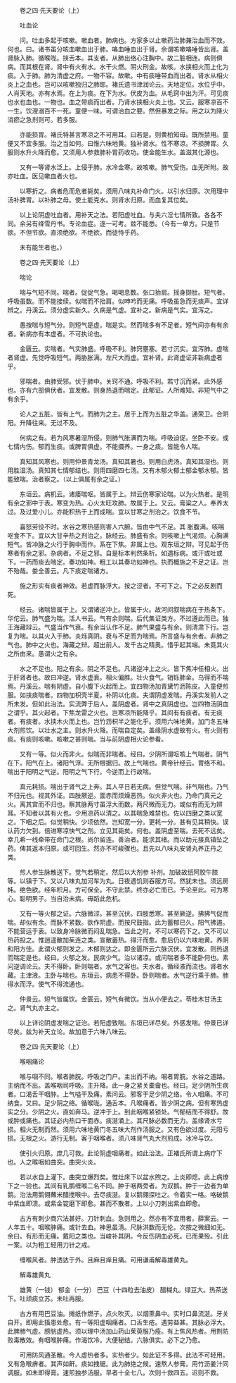 <!-- { "loadSidebar": true } -->
　　卷之四·先天要论（上）

　　吐血论

　　问。吐血多起于咳嗽。嗽血者。肺病也。方家多以止嗽药治肺兼治血而不效。何也。曰。诸书虽分咳血嗽血出于肺。咯血唾血出于肾。余谓咳嗽咯唾皆出肾。盖肾脉入肺。循喉咙。挟舌本。其支者。从肺出络心注胸中。故二脏相连。病则俱病。而其根在肾。肾中有火有水。水干火燃。阴火刑金。故咳。水挟相火而上化为痰。入于肺。肺为清虚之府。一物不容。故嗽。中有痰唾带血而出者。肾水从相火炎上之血也。岂可以咳嗽独归之肺耶。褚氏遗书津润论云。天地定位。水位乎中。人肖天地。亦有水焉。在上为痰。在下为水。伏皮为血。从毛窍中出为汗。可见痰也水也血也。一物也。血之带痰而出者。乃肾水挟相火炎上也。又云。服寒凉百不一生。饮溲溺百不一死。童便一味。可谓治血之要。然但暴发之际。用之以为降火消瘀之急剂则可。若多服。

　　亦能损胃。褚氏特甚言寒凉之不可用耳。曰若是。则黄柏知母。既所禁用。童便又不宜多服。治之当如何。曰惟六味地黄。独补肾水。性不寒凉。不损脾胃。久服则水升火降而愈。又须用人参救肺补胃药收功。使金能生水。盖滋其化源也。

　　又有一等肾水泛上。上侵于肺。水冷金寒。故咳嗽。肺气受伤。血无所附。故亦吐血。医见嗽血者火也。

　　以寒折之。病者危而危者毙矣。须用八味丸补命门火。以引水归原。次用理中汤补脾胃。以补肺之母。使土能克水。则肾水归原。而血复其位矣。

　　以上论阴虚吐血者。用补天之法。若阳虚吐血。与夫六淫七情所致。各各不同。余另有绛雪丹书。专论血症。逐一可考。兹不能悉。（今有一单方。只是节欲。不但节欲。直须绝欲。不绝欲。而徒恃乎药。

　　未有能生者也。）

　　卷之四·先天要论（上）

　　喘论

　　喘与气短不同。喘者。促促气急。喝喝息数。张口抬肩。摇身撷肚。短气者。呼吸虽数。而不能接续。似喘而不抬肩。似呻吟而无痛。呼吸虽急而无痰声。宜详辨之。丹溪云。须分虚实新久。久病是气虚。宜补之。新病是气实。宜泻之。

　　愚按喘与短气分。则短气是虚。喘是实。然而喘多有不足者。短气间亦有有余者。新病亦有本虚者。不可执论也。

　　金匮云。实喘者。气实肺盛。呼吸不利。肺窍壅塞。若寸沉实。宜泻肺。虚喘者肾虚。先觉呼吸短气。两胁胀满。左尺大而虚。宜补肾。此肾虚证非新病虚者乎。

　　邪喘者。由肺受邪。伏于肺中。关窍不通。呼吸不利。若寸沉而紧。此外感也。亦有六部俱伏者。宜发散。则身热退而喘定。此郁证。人所难知。非短气中之有余乎。

　　论人之五脏。皆有上气。而肺为之主。居于上而为五脏之华盖。通荣卫。合阴阳。升降往来。无过不及。

　　何病之有。若为风寒暑湿所侵。则肺气胀满而为喘。呼吸迫促。坐卧不安。或七情内伤。郁而生痰。或脾胃俱虚。不能摄养。一身之痰。皆能令人喘。

　　真知其风寒也。则用仲景青龙汤。真知其暑也。则用白虎汤。真知其湿也。则用胜湿汤。真知其七情郁结也。则用四磨四七汤。又有木郁火郁土郁金郁水郁。皆能致喘。治者察之。（以上俱属有余之证。）

　　东垣云。病机云。诸痿喘呕。皆属于上。辩云伤寒家论喘。以为火热者。是明有余之邪中于表。寒变为热。心火太旺攻肺。故属于上。又云。膏粱之人。奉养太过。及过爱小儿。亦能积热于上而成喘。宜以甘寒之剂治之。饮食不节。

　　喜怒劳役不时。水谷之寒热感则害人六腑。皆由中气不足。其 胀腹满。咳喘呕食不下。宜以大甘辛热之剂治之。脉经云。肺盛有余。则咳嗽上气渴烦。心胸满短气。皆冲脉之火行于胸中而作。系在下焦。非属上也。观东垣之辩。可见起于伤寒者有余之邪。杂病者。不足之邪。自是标本判然条析。如遇标病。或汗或吐或下。一药而痰去喘定。奏功如神。粗工以其奏功如神也。执而概施之不足之证。岂不殆哉。娄全善云。凡下痰定喘诸方。

　　施之形实有痰者神效。若虚而脉浮大。按之涩者。不可下之。下之必反剧而死。

　　经云。诸喘皆属于上。又谓诸逆冲上。皆属于火。故河间叙喘病在于热条下。华佗云。肺气盛为喘。活人书云。气有余则喘。后代集证类方。不过遵此而已。独王海藏辩云。气盛当作气衰。有余当认作不足。肺气果盛与有余。则清肃下行。岂复为喘。以其火入于肺。炎烁真阴。衰与不足而为喘焉。所言盛与有余者。非肺之气也。肺中之火也。海藏之辩。超出前人。发千古之精奥。惜乎起其端。未竟其火之所由来。愚谓火之有余。

　　水之不足也。阳之有余。阴之不足也。凡诸逆冲上之火。皆下焦冲任相火。出于肝肾者也。故曰冲逆。肾水虚衰。相火偏胜。壮火食气。销铄肺金。乌得而不喘焉。丹溪云。喘有阴虚。自小腹下火起而上。宜四物汤加青黛竹沥陈皮。入童便煎服。如挟痰喘者。四物加枳壳半夏。补阴以化痰。夫谓阴虚发喘。丹溪实发前人之所未发。但如此治法。实流弊于后人。盖阴虚者。肾中之真阴虚也。岂四物汤阴血之谓乎。其火起者。下焦龙雷之火也。岂寒凉所能降乎。其间有有痰者。有无痰者。有痰者。水挟木火而上也。岂竹沥枳半之能化乎。须用六味地黄。加门冬五味大剂煎饮。以壮水之主。则水升火降。而喘自定矣。盖缘阴水虚故有火。有火则有痰。有痰则咳嗽。咳嗽之甚则喘。当与前阴虚相火论参看。

　　又有一等。似火而非火。似喘而非喘者。经曰。少阴所谓呕咳上气喘者。阴气在下。阳气在上。诸阳气浮。无所根据归。故上气喘也。黄帝针经云。胃络不和。喘出于阳明之气逆。阳明之气下行。今逆而上行故喘。

　　真元耗损。喘出于肾气之上奔。其人平日若无病。但觉气喘。非气喘也。乃气不归元也。视其外证。四肢厥逆。面赤而烦燥恶热。似火非火也。乃命门真元之火。离其宫而不归也。察其脉两寸虽浮大而数。两尺微而无力。或似有而无为辨耳。不知者以其有火也。少用凉药以清之。以其喘急难禁也。佐以四磨之类以宽之。下咽之后。似觉稍快。少顷依然。岂知宽一分。更耗一分。甚有见其稍快。误认药力欠到。倍进寒凉快气之剂。立见其毙矣。何也。盖阴虚至喘。去死不远矣。幸几希一线牵带在命门之根。尚尔留连。善治者。能求其绪。而以助元接真镇坠之药。俾其返本归原。或可回生。然亦不可峻骤也。且先以八味丸安肾丸养正丹之类。

　　煎人参生脉散送下。觉气若稍定。然后以大剂参 补剂。加破故纸阿胶牛膝等。以镇于下。又以八味丸加河车为丸。日夜遇饥则吞服方可。然犹未也。须远房帏。绝色欲。经年积月。方可保全。不守此禁。终亦必亡而已。予论至此。可为寒心。聪明男子。当自治未病。毋蹈此危机。

　　又有一等火郁之证。六脉微涩。甚至沉伏。四肢悉寒。甚至厥逆。拂拂气促而喘。却似有余。而脉不紧数。欲作阴虚。而按尺鼓指。此为蓄郁已久。阳气拂遏。不能营运于表。以致身冷脉微而闷乱喘急。当此之时。不可以寒药下之。又不可以热药投之。惟逍遥散加茱连之类。宣散蓄热。得汗而愈。愈后仍以六味地黄。养阴和阳方佳。此谓火郁则发之。木郁则达之。即金匮所云六脉沉伏。宜发散。则热退而喘定是也。经曰。火郁之发。民病少气。治以诸凉。或问喘者多不能卧何也。素问逆调论云。夫不得卧。卧则喘者。水气之客也。夫水者。循经液而流也。肾者水藏。主津液。主卧与喘也。东垣云。病患不得卧。卧则喘者。水气逆行乘于肺。肺得水而浮。使气不得流通也。

　　仲景云。短气皆属饮。金匮云。短气有微饮。当从小便去之。苓桂木甘汤主之。肾气丸亦主之。

　　以上详论阴虚发喘之证治。若阳虚致喘。东垣已详尽矣。外感发喘。仲景已详尽矣。兹为补天立论。故加意于六味八味云。

　　卷之四·先天要论（上）

　　喉咽痛论

　　喉与咽不同。喉者肺脘。呼吸之门户。主出而不纳。咽者胃脘。水谷之道路。主纳而不出。盖喉咽司呼吸。主升降。此一身之紧关橐龠也。经曰。足少阴所生病者。口渴舌干咽肿。上气嗌干及痛。素问云。邪客于足少阴之络。令人咽痛。不可纳食。又曰。足少阴之络。循喉咙。通舌本。凡喉痛者。皆少阴之病。但有寒热虚实之分。少阴之火。直如奔马。逆冲于上。到此咽喉紧锁处。气郁结而不得舒。故或肿或痛也。其证必内热口干面赤。痰涎涌上。其尺脉必数而无力。盖缘肾水亏损。相火无制而然。须用六味地黄门冬五味大剂作汤服之。又有色欲过度。元阳亏损。无根之火。游行无制。客于咽喉者。须八味肾气丸大剂煎成。冰冷与饮。

　　使引火归原。庶几可救。此论阴虚咽痛者。如此治法。正褚氏所谓上病疗下也。人之喉咽如曲突。曲突火炎。

　　若以水自上灌下。曲突立爆烈矣。惟灶床下以盆水煦之。上炎即熄。此上病燎下之一验也。其间有乳鹅缠喉二名不同。肿于咽两旁者。为双鹅。肿于一边者为单鹅。治法用鹅翎蘸米醋搅喉中。去尽痰涎。复以鹅翎探吐之。令着实一咯。咯破鹅中紫血即溃。或紫金锭磨下即愈。甚而不散者。上以小刀刺出紫血即愈。

　　古方有刺少商穴法甚好。刀针刺血。急则用之。然亦有不宜用者。薛案云。一人年五十。咽喉肿痛。或针去血。神思虽清。尺脉洪数而无伦。次按之微细如无。余曰。有形而无痛。戴阳之类也。当峻补其阴。今反伤阴血必死。已而果殁。引此一案。以为粗工轻用刀针之戒。

　　缠喉风者。肿透达于外。且麻且痒且痛。可用谦甫解毒雄黄丸。

　　解毒雄黄丸

　　雄黄（一钱） 郁金（一分） 巴豆（十四粒去油皮） 醋糊丸。绿豆大。热茶送下。吐顽痰立苏。未吐再服。

　　古方有用巴豆油。摊纸作燃子。点火吹灭。以烟熏鼻中。实时口鼻流涎。牙关自开。即用此搐患处愈。有一等阳虚咽痛者。口舌生疮。遇劳益甚。其脉必浮大。此脾肺气虚。膀胱虚热。须以理中汤加山药山茱萸服乃痊。有上焦风热者。用荆防败毒散效。有咽喉肿痛。作渴饮冷。大便秘结。六脉俱实。必下之乃愈。

　　可用防风通圣散。今人虚热者多。实热者少。如此证不多得。此法不可轻用。又有急喉痹者。其声如鼾。痰如拽锯。此为肺绝之候。速熬人参膏。用竹沥姜汁同调服。如未即得膏。速煎独参汤服。早者十全七八。次则十救四五。迟则不救。


